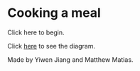 # Cooking a meal
Click here to begin.

Click [here](https://docs.google.com/drawings/d/1_6T6eZK7tGcxGMh48i9LAWctstqL3mS-UJ7Kp59yrzc/edit) to see the diagram.

Made by Yiwen Jiang and Matthew Matias.
